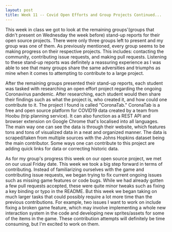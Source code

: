 ```yaml
---
layout: post
title: Week 11 -- Covid Open Efforts and Group Projects Continued...
---
```


This week in class we got to look at the remaining groups'(groups that didn't present on Wednesday the week before) stand-up reports for their open source projects.  There were only three groups left to present and my group was one of them.  As previously mentioned, every group seems to be making progress on their respective projects.  This includes: contacting the community, contributing issue requests, and making pull requests.  Listening to these stand-up reports was definitely a reassuring experience as I was able to see that many groups share the same adversities and triumphs as mine when it comes to attempting to contribute to a large project.

After the remaining groups presented their stand-up reports, each student was tasked with researching an open effort project regarding the ongoing Coronavirus pandemic.  After researching, each student would then share their findings such as what the project is, who created it, and how could one contribute to it.  The project I found is called "CoronaTab."  CoronaTab is a free and open source platform for COVID19 data created by a team from Hoobu (trip planning service).  It can also function as a REST API and browser extension on Google Chrome that's localised into all languages.  The main way one can see the data is through their website, which features tons and tons of visualized data in a neat and organized manner.  The data is scraped/taken from multiple sources with the Johns Hopkins dataset being the main contributor.  Some ways one can contribute to this project are adding quick links for data or correcting historic data.  

As for my group's progress this week on our open source project, we met on our usual Friday date.  This week we took a big step forward in terms of contributing.  Instead of familiarizing ourselves with the game and contributing issue requests, we began trying to fix current ongoing issues such as missing game features or code bugs.  While we had already gotten a few pull requests accepted, these were quite minor tweaks such as fixing a key binding or typo in the README.  But this week we began taking on much larger tasks that could possibly require a lot more time than the previous contributions.  For example, two issues I want to work on include fixing a broken game feature, which may involve implementing a whole new interaction system in the code and developing new sprites/assets for some of the items in the game.  These contribution attempts will definitely be time consuming, but I'm excited to work on them.
